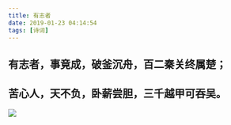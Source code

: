 ```yaml
---
title: 有志者
date: 2019-01-23 04:14:54
tags: [诗词]
---
```


## 有志者，事竟成，破釜沉舟，百二秦关终属楚；
## 苦心人，天不负，卧薪尝胆，三千越甲可吞吴。




![](./uxuewen.jpg)
